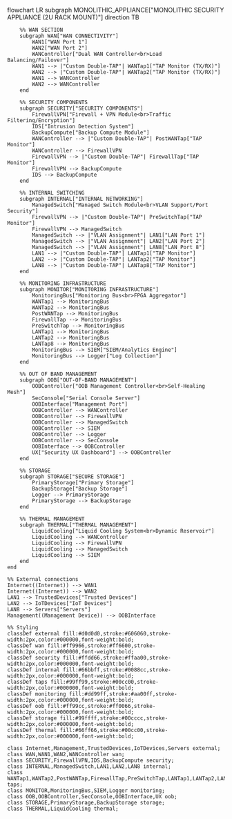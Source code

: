 flowchart LR
    subgraph MONOLITHIC_APPLIANCE["MONOLITHIC SECURITY APPLIANCE (2U RACK MOUNT)"]
        direction TB

        %% WAN SECTION
        subgraph WAN["WAN CONNECTIVITY"]
            WAN1["WAN Port 1"]
            WAN2["WAN Port 2"]
            WANController["Dual WAN Controller<br>Load Balancing/Failover"]
            WAN1 --> |"Custom Double-TAP"| WANTap1["TAP Monitor (TX/RX)"]
            WAN2 --> |"Custom Double-TAP"| WANTap2["TAP Monitor (TX/RX)"]
            WAN1 --> WANController
            WAN2 --> WANController
        end

        %% SECURITY COMPONENTS
        subgraph SECURITY["SECURITY COMPONENTS"]
            FirewallVPN["Firewall + VPN Module<br>Traffic Filtering/Encryption"]
            IDS["Intrusion Detection System"]
            BackupCompute["Backup Compute Module"]
            WANController --> |"Custom Double-TAP"| PostWANTap["TAP Monitor"]
            WANController --> FirewallVPN
            FirewallVPN --> |"Custom Double-TAP"| FirewallTap["TAP Monitor"]
            FirewallVPN --> BackupCompute
            IDS --> BackupCompute
        end

        %% INTERNAL SWITCHING
        subgraph INTERNAL["INTERNAL NETWORKING"]
            ManagedSwitch["Managed Switch Module<br>VLAN Support/Port Security"]
            FirewallVPN --> |"Custom Double-TAP"| PreSwitchTap["TAP Monitor"]
            FirewallVPN --> ManagedSwitch
            ManagedSwitch --> |"VLAN Assignment"| LAN1["LAN Port 1"]
            ManagedSwitch --> |"VLAN Assignment"| LAN2["LAN Port 2"]
            ManagedSwitch --> |"VLAN Assignment"| LAN8["LAN Port 8"]
            LAN1 --> |"Custom Double-TAP"| LANTap1["TAP Monitor"]
            LAN2 --> |"Custom Double-TAP"| LANTap2["TAP Monitor"]
            LAN8 --> |"Custom Double-TAP"| LANTap8["TAP Monitor"]
        end

        %% MONITORING INFRASTRUCTURE
        subgraph MONITOR["MONITORING INFRASTRUCTURE"]
            MonitoringBus["Monitoring Bus<br>FPGA Aggregator"]
            WANTap1 --> MonitoringBus
            WANTap2 --> MonitoringBus
            PostWANTap --> MonitoringBus
            FirewallTap --> MonitoringBus
            PreSwitchTap --> MonitoringBus
            LANTap1 --> MonitoringBus
            LANTap2 --> MonitoringBus
            LANTap8 --> MonitoringBus
            MonitoringBus --> SIEM["SIEM/Analytics Engine"]
            MonitoringBus --> Logger["Log Collection"]
        end

        %% OUT OF BAND MANAGEMENT
        subgraph OOB["OUT-OF-BAND MANAGEMENT"]
            OOBController["OOB Management Controller<br>Self-Healing Mesh"]
            SecConsole["Serial Console Server"]
            OOBInterface["Management Port"]
            OOBController --> WANController
            OOBController --> FirewallVPN
            OOBController --> ManagedSwitch
            OOBController --> SIEM
            OOBController --> Logger
            OOBController --> SecConsole
            OOBInterface --> OOBController
            UX["Security UX Dashboard"] --> OOBController
        end

        %% STORAGE
        subgraph STORAGE["SECURE STORAGE"]
            PrimaryStorage["Primary Storage"]
            BackupStorage["Backup Storage"]
            Logger --> PrimaryStorage
            PrimaryStorage --> BackupStorage
        end

        %% THERMAL MANAGEMENT
        subgraph THERMAL["THERMAL MANAGEMENT"]
            LiquidCooling["Liquid Cooling System<br>Dynamic Reservoir"]
            LiquidCooling --> WANController
            LiquidCooling --> FirewallVPN
            LiquidCooling --> ManagedSwitch
            LiquidCooling --> SIEM
        end
    end

    %% External connections
    Internet((Internet)) --> WAN1
    Internet((Internet)) --> WAN2
    LAN1 --> TrustedDevices["Trusted Devices"]
    LAN2 --> IoTDevices["IoT Devices"]
    LAN8 --> Servers["Servers"]
    Management((Management Device)) --> OOBInterface

    %% Styling
    classDef external fill:#d0d0d0,stroke:#606060,stroke-width:2px,color:#000000,font-weight:bold;
    classDef wan fill:#ff9966,stroke:#ff6600,stroke-width:2px,color:#000000,font-weight:bold;
    classDef security fill:#ffdd66,stroke:#ffaa00,stroke-width:2px,color:#000000,font-weight:bold;
    classDef internal fill:#66bbff,stroke:#0088cc,stroke-width:2px,color:#000000,font-weight:bold;
    classDef taps fill:#99ff99,stroke:#00cc00,stroke-width:2px,color:#000000,font-weight:bold;
    classDef monitoring fill:#dd99ff,stroke:#aa00ff,stroke-width:2px,color:#000000,font-weight:bold;
    classDef oob fill:#ff99cc,stroke:#ff0066,stroke-width:2px,color:#000000,font-weight:bold;
    classDef storage fill:#99ffff,stroke:#00cccc,stroke-width:2px,color:#000000,font-weight:bold;
    classDef thermal fill:#66ff66,stroke:#00cc00,stroke-width:2px,color:#000000,font-weight:bold;

    class Internet,Management,TrustedDevices,IoTDevices,Servers external;
    class WAN,WAN1,WAN2,WANController wan;
    class SECURITY,FirewallVPN,IDS,BackupCompute security;
    class INTERNAL,ManagedSwitch,LAN1,LAN2,LAN8 internal;
    class WANTap1,WANTap2,PostWANTap,FirewallTap,PreSwitchTap,LANTap1,LANTap2,LANTap8 taps;
    class MONITOR,MonitoringBus,SIEM,Logger monitoring;
    class OOB,OOBController,SecConsole,OOBInterface,UX oob;
    class STORAGE,PrimaryStorage,BackupStorage storage;
    class THERMAL,LiquidCooling thermal;
